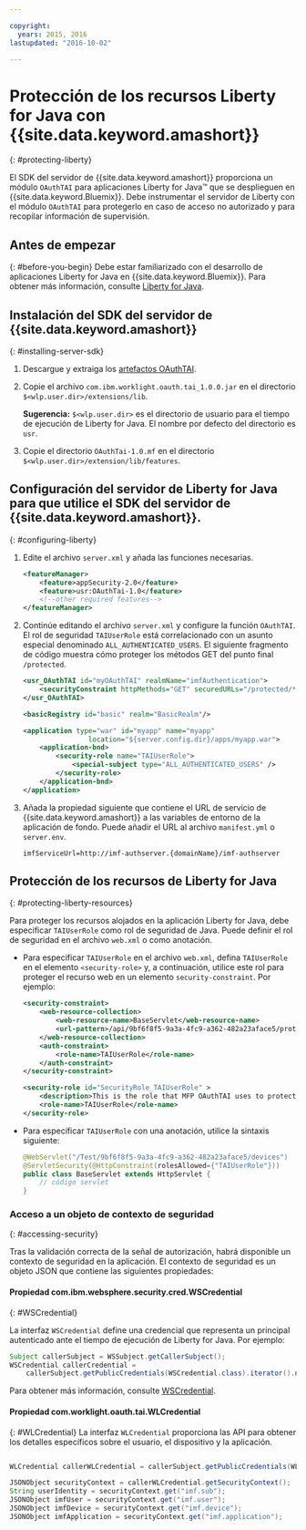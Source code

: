 ```yaml
---

copyright:
  years: 2015, 2016
lastupdated: "2016-10-02"

---
```


# Protección de los recursos Liberty for Java con {{site.data.keyword.amashort}}
{: #protecting-liberty}

El SDK del servidor de {{site.data.keyword.amashort}} proporciona un módulo `OAuthTAI` para aplicaciones Liberty for Java&trade; que se desplieguen en {{site.data.keyword.Bluemix}}. Debe instrumentar el servidor de Liberty con el módulo `OAuthTAI` para protegerlo en caso de acceso no autorizado y para recopilar información de supervisión.

## Antes de empezar
{: #before-you-begin}
Debe estar familiarizado con el desarrollo de aplicaciones Liberty for Java en {{site.data.keyword.Bluemix}}. Para obtener más información, consulte [Liberty for Java](https://console.{DomainName}/docs/runtimes/liberty/index.html).

## Instalación del SDK del servidor de {{site.data.keyword.amashort}}
{: #installing-server-sdk}

1. Descargue y extraiga los [artefactos OAuthTAI](https://imf-tai.{DomainName}/public/TAI.zip).

1. Copie el archivo `com.ibm.worklight.oauth.tai_1.0.0.jar` en el directorio `$<wlp.user.dir>/extensions/lib`.

	**Sugerencia:** `$<wlp.user.dir>` es el directorio de usuario para el tiempo de ejecución de Liberty for Java. El nombre por defecto del directorio es `usr`.

1. Copie el directorio `OAuthTai-1.0.mf` en el directorio `$<wlp.user.dir>/extension/lib/features`.


## Configuración del servidor de Liberty for Java para que utilice el SDK del servidor de {{site.data.keyword.amashort}}.
{: #configuring-liberty}

1. Edite el archivo `server.xml` y añada las funciones necesarias.

	```XML
	<featureManager>
		<feature>appSecurity-2.0</feature>
		<feature>usr:OAuthTai-1.0</feature>
		<!--other required features-->
	</featureManager>

	```
1. Continúe editando el archivo `server.xml` y configure la función `OAuthTAI`. El rol de seguridad `TAIUserRole` está correlacionado con un asunto especial denominado `ALL_AUTHENTICATED_USERS`. El siguiente fragmento de código muestra cómo proteger los métodos GET del punto final `/protected`.

	```XML
	<usr_OAuthTAI id="myOAuthTAI" realmName="imfAuthentication">
		<securityConstraint httpMethods="GET" securedURLs="/protected/*"/>
	</usr_OAuthTAI>

	<basicRegistry id="basic" realm="BasicRealm"/>

	<application type="war" id="myapp" name="myapp"
					location="${server.config.dir}/apps/myapp.war">
		<application-bnd>
			<security-role name="TAIUserRole">
				<special-subject type="ALL_AUTHENTICATED_USERS" />
			</security-role>
		</application-bnd>
	</application>
	```

1. Añada la propiedad siguiente que contiene el URL de servicio de {{site.data.keyword.amashort}} a las variables de entorno de la aplicación de fondo. Puede añadir el URL al archivo `manifest.yml` o `server.env`.

	```
	imfServiceUrl=http://imf-authserver.{domainName}/imf-authserver
	```

## Protección de los recursos de Liberty for Java
{: #protecting-liberty-resources}

Para proteger los recursos alojados en la aplicación Liberty for Java, debe especificar `TAIUserRole` como rol de seguridad de Java. Puede definir el rol de seguridad en el archivo `web.xml` o como anotación.

* Para especificar `TAIUserRole` en el archivo `web.xml`, defina `TAIUserRole` en el elemento `<security-role>` y, a continuación, utilice este rol para proteger el recurso web en un elemento `security-constraint`.
Por ejemplo:

	```XML
	<security-constraint>
		<web-resource-collection>
			<web-resource-name>BaseServlet</web-resource-name>
			<url-pattern>/api/9bf6f8f5-9a3a-4fc9-a362-482a23aface5/protected</url-pattern>
		</web-resource-collection>
		<auth-constraint>
			<role-name>TAIUserRole</role-name>
		</auth-constraint>
	</security-constraint>

	<security-role id="SecurityRole_TAIUserRole" >
		<description>This is the role that MFP OAuthTAI uses to protect the resource, and it is required to be mapped to 'ALL_AUTHENTICATED_USERS' in Liberty</description>
		<role-name>TAIUserRole</role-name>
	</security-role>
	```

* Para especificar `TAIUserRole` con una anotación, utilice la sintaxis siguiente:

	```Java
	@WebServlet("/Test/9bf6f8f5-9a3a-4fc9-a362-482a23aface5/devices")
	@ServletSecurity(@HttpConstraint(rolesAllowed={"TAIUserRole"}))
	public class BaseServlet extends HttpServlet {
	    // código servlet
	}
	```

### Acceso a un objeto de contexto de seguridad
{: #accessing-security}

Tras la validación correcta de la señal de autorización, habrá disponible un contexto de seguridad en la aplicación. El contexto de seguridad es un objeto JSON que contiene las siguientes propiedades:

#### Propiedad com.ibm.websphere.security.cred.WSCredential
{: #WSCredential}

La interfaz `WSCredential` define una credencial que representa un principal autenticado ante el tiempo de ejecución de
Liberty for Java. Por ejemplo:

```Java
Subject callerSubject = WSSubject.getCallerSubject();
WSCredential callerCredential =
    callerSubject.getPublicCredentials(WSCredential.class).iterator().next();
```
Para obtener más información, consulte [WSCredential](http://www-01.ibm.com/support/knowledgecenter/api/content/nl/en-us/SSEQTP_7.0.0/com.ibm.websphere.javadoc.doc/web/apidocs/index.html?com/ibm/websphere/security/cred/WSCredential.html).

#### Propiedad com.worklight.oauth.tai.WLCredential
{: #WLCredential}
La interfaz `WLCredential` proporciona las API para obtener los detalles específicos sobre el usuario, el dispositivo y la aplicación.

```Java

WLCredential callerWLCredential = callerSubject.getPublicCredentials(WLCredential.class).iterator().next();

JSONObject securityContext = callerWLCredential.getSecurityContext();
String userIdentity = securityContext.get("imf.sub");
JSONObject imfUser = securityContext.get("imf.user");
JSONObject imfDevice = securityContext.get("imf.device");
JSONObject imfApplication = securityContext.get("imf.application");

```
